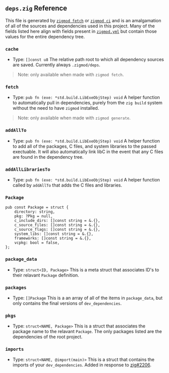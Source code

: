 ## `deps.zig` Reference
This file is generated by [`zigmod fetch`](commands/fetch.md) or [`zigmod ci`](commands/ci.md) and is an amalgamation of all of the sources and dependencies used in this project. Many of the fields listed here align with fields present in [`zigmod.yml`](zig.mod.md) but contain those values for the entire dependency tree.

### `cache`
- Type: `[]const u8`
The relative path root to which all dependency sources are saved. Currently always `.zigmod/deps`.
> Note: only available when made with `zigmod fetch`.

### `fetch`
- Type: `pub fn (exe: *std.build.LibExeObjStep) void`
A helper function to automatically pull in dependencies, purely from the `zig build` system without the need to have `zigmod` installed.
> Note: only available when made with `zigmod generate`.

### `addAllTo`
- Type: `pub fn (exe: *std.build.LibExeObjStep) void`
A helper function to add all of the packages, C files, and system libraries to the passed exectuable. It will also automatically link libC in the event that any C files are found in the dependency tree.

### `addAllLibrariesTo`
- Type: `pub fn (exe: *std.build.LibExeObjStep) void`
A helper function called by `addAllTo` that adds the C files and libraries.

### `Package`
```zig
pub const Package = struct {
    directory: string,
    pkg: ?Pkg = null,
    c_include_dirs: []const string = &.{},
    c_source_files: []const string = &.{},
    c_source_flags: []const string = &.{},
    system_libs: []const string = &.{},
    frameworks: []const string = &.{},
    vcpkg: bool = false,
};
```

### `package_data`
- Type: `struct<ID, Package>`
This is a meta struct that associates ID's to their relavant `Package` definition.

### `packages`
- Type: `[]Package`
This is a an array of all of the items in `package_data`, but only contains the final versions of `dev_dependencies`.

### `pkgs`
- Type: `struct<NAME, Package>`
This is a struct that associates the package name to the relavant `Package`. The only packages listed are the dependencies of the root project. 

### `imports`
- Type: `struct<NAME, @import(main)>`
This is a struct that contains the imports of your `dev_dependencies`. Added in response to [zig#2206](https://github.com/ziglang/zig/issues/2206).
